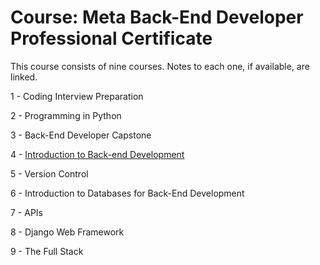 # Course: Meta Back-End Developer Professional Certificate

This course consists of nine courses.  Notes to each one, if available, are linked.

1 - Coding Interview Preparation

2 - Programming in Python

3 - Back-End Developer Capstone

4 - [Introduction to Back-end Development](backendIntroNotes.md)

5 - Version Control

6 - Introduction to Databases for Back-End Development

7 - APIs

8 - Django Web Framework

9 - The Full Stack
